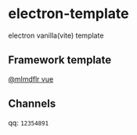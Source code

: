 # electron-template
electron vanilla(vite) template

## Framework template
[@mlmdflr vue](https://github.com/mlmdflr/xps-electron-vue-template)  

## Channels
qq: `12354891`
